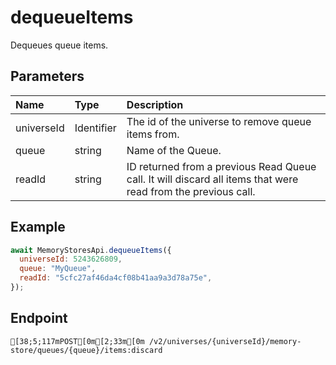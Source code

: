 
# dequeueItems
Dequeues queue items.


## Parameters
| Name       | Type       | Description                                                                                                   |
| :--------- | :--------- | :------------------------------------------------------------------------------------------------------------ |
| universeId | Identifier | The id of the universe to remove queue items from.                                                            |
| queue      | string     | Name of the Queue.                                                                                            |
| readId     | string     | ID returned from a previous Read Queue call. It will discard all items that were read from the previous call. |



## Example
```js copy showLineNumbers
await MemoryStoresApi.dequeueItems({
  universeId: 5243626809,
  queue: "MyQueue",
  readId: "5cfc27af46da4cf08b41aa9a3d78a75e",
}); 
```

## Endpoint
```ansi
[38;5;117mPOST[0m[2;33m[0m /v2/universes/{universeId}/memory-store/queues/{queue}/items:discard
```
  